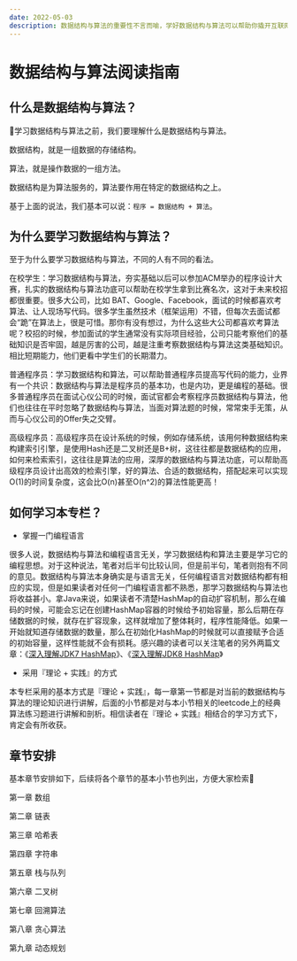 ```yaml
---
date: 2022-05-03
description: 数据结构与算法的重要性不言而喻，学好数据结构与算法可以帮助你撬开互联网大厂的大门。
---
```


# 数据结构与算法阅读指南 <Badge text="Beta" />

## 什么是数据结构与算法？

:mag_right:学习数据结构与算法之前，我们要理解什么是数据结构与算法。

数据结构，就是一组数据的存储结构。

算法，就是操作数据的一组方法。

数据结构是为算法服务的，算法要作用在特定的数据结构之上。

基于上面的说法，我们基本可以说：`程序 = 数据结构 + 算法`。

## 为什么要学习数据结构与算法？

至于为什么要学习数据结构与算法，不同的人有不同的看法。

在校学生：学习数据结构与算法，夯实基础以后可以参加ACM举办的程序设计大赛，扎实的数据结构与算法功底可以帮助在校学生拿到比赛名次，这对于未来校招都很重要。很多大公司，比如 BAT、Google、Facebook，面试的时候都喜欢考算法、让人现场写代码。很多学生虽然技术（框架运用）不错，但每次去面试都会“跪”在算法上，很是可惜。那你有没有想过，为什么这些大公司都喜欢考算法呢？校招的时候，参加面试的学生通常没有实际项目经验，公司只能考察他们的基础知识是否牢固，越是厉害的公司，越是注重考察数据结构与算法这类基础知识。相比短期能力，他们更看中学生们的长期潜力。

普通程序员：学习数据结构和算法，可以帮助普通程序员提高写代码的能力，业界有一个共识：数据结构与算法是程序员的基本功，也是内功，更是编程的基础。很多普通程序员在面试心仪公司的时候，面试官都会考察程序员数据结构与算法，他们也往往在平时忽略了数据结构与算法，当面对算法题的时候，常常束手无策，从而与心仪公司的Offer失之交臂。

高级程序员：高级程序员在设计系统的时候，例如存储系统，该用何种数据结构来构建索引引擎，是使用Hash还是二叉树还是B+树，这往往都是数据结构的应用，如何来检索索引，这往往是算法的应用，深厚的数据结构与算法功底，可以帮助高级程序员设计出高效的检索引擎，好的算法、合适的数据结构，搭配起来可以实现O(1)的时间复杂度，这会比O(n)甚至O(n^2)的算法性能更高！

## 如何学习本专栏？

- 掌握一门编程语言

很多人说，数据结构与算法和编程语言无关，学习数据结构和算法主要是学习它的编程思想。对于这种说法，笔者对后半句比较认同，但是前半句，笔者则抱有不同的意见。数据结构与算法本身确实是与语言无关，任何编程语言对数据结构都有相应的实现，但是如果读者对任何一门编程语言都不熟悉，那学习数据结构与算法也将收益甚小。拿Java来说，如果读者不清楚HashMap的自动扩容机制，那么在编码的时候，可能会忘记在创建HashMap容器的时候给予初始容量，那么后期在存储数据的时候，就存在扩容现象，这样就增加了整体耗时，程序性能降低。如果一开始就知道存储数据的数量，那么在初始化HashMap的时候就可以直接赋予合适的初始容量，这样性能就不会有损耗。感兴趣的读者可以关注笔者的另外两篇文章：《[深入理解JDK7 HashMap](../java/base/06JDK7-HashMap源码解析.md)》、《[深入理解JDK8 HashMap](../java/base/07JDK8-HashMap源码解析.md)》

- 采用『理论 + 实践』的方式

本专栏采用的基本方式是『理论 + 实践』，每一章第一节都是对当前的数据结构与算法的理论知识进行讲解，后面的小节都是对与本小节相关的leetcode上的经典算法练习题进行讲解和剖析。相信读者在『理论 + 实践』相结合的学习方式下，肯定会有所收获。

## 章节安排

基本章节安排如下，后续将各个章节的基本小节也列出，方便大家检索:tada:

第一章 数组

第二章 链表

第三章 哈希表

第四章 字符串

第五章 栈与队列

第六章 二叉树

第七章 回溯算法

第八章 贪心算法

第九章 动态规划
